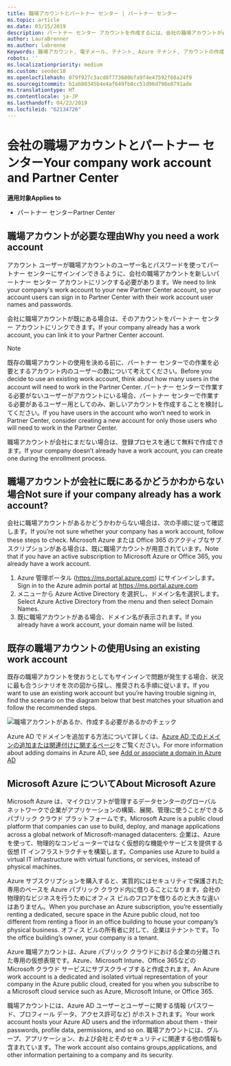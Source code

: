 ```yaml
---
title: 職場アカウントとパートナー センター | パートナー センター
ms.topic: article
ms.date: 03/15/2019
description: パートナー センター アカウントを作成するには、会社の職場アカウントが必要です。 Microsoft Azure または Office 365 のアクティブなサブスクリプションがある場合は、既に職場アカウントが用意されています。
author: LauraBrenner
ms.author: labrenne
Keywords: 職場アカウント, 電子メール, テナント, Azure テナント, アカウントの作成, ドメイン名
robots: ''
ms.localizationpriority: medium
ms.custom: seodec18
ms.openlocfilehash: 079f927c3acd8f773680bfa9f4e47592f68a24f9
ms.sourcegitcommit: b1ab80345b4e4af649fb8cc51d96d798e0791ade
ms.translationtype: HT
ms.contentlocale: ja-JP
ms.lasthandoff: 04/23/2019
ms.locfileid: "62134726"
---
```

# <a name="your-company-work-account-and-partner-center"></a><span data-ttu-id="46071-105">会社の職場アカウントとパートナー センター</span><span class="sxs-lookup"><span data-stu-id="46071-105">Your company work account and Partner Center</span></span>  

<span data-ttu-id="46071-106">**適用対象**</span><span class="sxs-lookup"><span data-stu-id="46071-106">**Applies to**</span></span>

-  <span data-ttu-id="46071-107">パートナー センター</span><span class="sxs-lookup"><span data-stu-id="46071-107">Partner Center</span></span>

## <a name="why-you-need-a-work-account"></a><span data-ttu-id="46071-108">職場アカウントが必要な理由</span><span class="sxs-lookup"><span data-stu-id="46071-108">Why you need a work account</span></span>

<span data-ttu-id="46071-109">アカウント ユーザーが職場アカウントのユーザー名とパスワードを使ってパートナー センターにサインインできるように、会社の職場アカウントを新しいパートナー センター アカウントにリンクする必要があります。</span><span class="sxs-lookup"><span data-stu-id="46071-109">We need to link your company's work account to your new Partner Center account, so your account users can sign in to Partner Center with their work account user names and passwords.</span></span>

<span data-ttu-id="46071-110">会社に職場アカウントが既にある場合は、そのアカウントをパートナー センター アカウントにリンクできます。</span><span class="sxs-lookup"><span data-stu-id="46071-110">If your company already has a work account, you can link it to your Partner Center account.</span></span> 

> [!NOTE]  
>  <span data-ttu-id="46071-111">既存の職場アカウントの使用を決める前に、パートナー センターでの作業を必要とするアカウント内のユーザーの数について考えてください。</span><span class="sxs-lookup"><span data-stu-id="46071-111">Before you decide to use an existing work account, think about how many users in the account will need to work in the Partner Center.</span></span> <span data-ttu-id="46071-112">パートナー センターで作業する必要がないユーザーがアカウントにいる場合、パートナー センターで作業する必要があるユーザー用としてのみ、新しいアカウントを作成することを検討してください。</span><span class="sxs-lookup"><span data-stu-id="46071-112">If you have users in the account who won’t need to work in Partner Center, consider creating a new account for only those users who will need to work in the Partner Center.</span></span>

<span data-ttu-id="46071-113">職場アカウントが会社にまだない場合は、登録プロセスを通じて無料で作成できます。</span><span class="sxs-lookup"><span data-stu-id="46071-113">If your company doesn’t already have a work account, you can create one during the enrollment process.</span></span> 

## <a name="not-sure-if-your-company-already-has-a-work-account"></a><span data-ttu-id="46071-114">職場アカウントが会社に既にあるかどうかわからない場合</span><span class="sxs-lookup"><span data-stu-id="46071-114">Not sure if your company already has a work account?</span></span>

<span data-ttu-id="46071-115">会社に職場アカウントがあるかどうかわからない場合は、次の手順に従って確認します。</span><span class="sxs-lookup"><span data-stu-id="46071-115">If you’re not sure whether your company has a work account, follow these steps to check.</span></span> <span data-ttu-id="46071-116">Microsoft Azure または Office 365 のアクティブなサブスクリプションがある場合は、既に職場アカウントが用意されています。</span><span class="sxs-lookup"><span data-stu-id="46071-116">Note that if you have an active subscription to Microsoft Azure or Office 365, you already have a work account.</span></span>
1.  <span data-ttu-id="46071-117">Azure 管理ポータル (https://ms.portal.azure.com) にサインインします。</span><span class="sxs-lookup"><span data-stu-id="46071-117">Sign in to the Azure admin portal at https://ms.portal.azure.com</span></span>
2.  <span data-ttu-id="46071-118">メニューから Azure Active Directory を選択し、ドメイン名を選択します。</span><span class="sxs-lookup"><span data-stu-id="46071-118">Select Azure Active Directory from the menu and then select Domain Names.</span></span>
3.  <span data-ttu-id="46071-119">既に職場アカウントがある場合、ドメイン名が表示されます。</span><span class="sxs-lookup"><span data-stu-id="46071-119">If you already have a work account, your domain name will be listed.</span></span>

## <a name="using-an-existing-work-account"></a><span data-ttu-id="46071-120">既存の職場アカウントの使用</span><span class="sxs-lookup"><span data-stu-id="46071-120">Using an existing work account</span></span>

<span data-ttu-id="46071-121">既存の職場アカウントを使おうとしてもサインインで問題が発生する場合、状況に最も合うシナリオを次の図から探し、推奨される手順に従います。</span><span class="sxs-lookup"><span data-stu-id="46071-121">If you want to use an existing work account but you’re having trouble signing in, find the scenario on the diagram below that best matches your situation and follow the recommended steps.</span></span> 

![職場アカウントがあるか、作成する必要があるかのチェック](images/onboardingAADFlow.png)

<span data-ttu-id="46071-123">Azure AD でドメインを追加する方法について詳しくは、[Azure AD でのドメインの追加または関連付けに関するページ](https://docs.microsoft.com/azure/active-directory/active-directory-add-domain)をご覧ください。</span><span class="sxs-lookup"><span data-stu-id="46071-123">For more information about adding domains in Azure AD, see [Add or associate a domain in Azure AD](https://docs.microsoft.com/azure/active-directory/active-directory-add-domain)</span></span>

## <a name="about-microsoft-azure"></a><span data-ttu-id="46071-124">Microsoft Azure について</span><span class="sxs-lookup"><span data-stu-id="46071-124">About Microsoft Azure</span></span>

<span data-ttu-id="46071-125">Microsoft Azure は、マイクロソフトが管理するデータセンターのグローバル ネットワークで企業がアプリケーションの構築、展開、管理に使うことができるパブリック クラウド プラットフォームです。</span><span class="sxs-lookup"><span data-stu-id="46071-125">Microsoft Azure is a public cloud platform that companies can use to build, deploy, and manage applications across a global network of Microsoft-managed datacenters.</span></span> <span data-ttu-id="46071-126">企業は、Azure を使って、物理的なコンピューターではなく仮想的な機能やサービスを提供する仮想 IT インフラストラクチャを構築します。</span><span class="sxs-lookup"><span data-stu-id="46071-126">Companies use Azure to build a virtual IT infrastructure with virtual functions, or services, instead of physical machines.</span></span> 

<span data-ttu-id="46071-127">Azure サブスクリプションを購入すると、実質的にはセキュリティで保護された専用のペースを Azure パブリック クラウド内に借りることになります。会社の物理的なビジネスを行うためにオフィス ビルのフロアを借りるのと大きな違いはありません。</span><span class="sxs-lookup"><span data-stu-id="46071-127">When you purchase an Azure subscription, you’re essentially renting a dedicated, secure space in the Azure public cloud, not too different from renting a floor in an office building to house your company’s physical business.</span></span> <span data-ttu-id="46071-128">オフィス ビルの所有者に対して、企業はテナントです。</span><span class="sxs-lookup"><span data-stu-id="46071-128">To the office building’s owner, your company is a tenant.</span></span> 

<span data-ttu-id="46071-129">Azure 職場アカウントは、Azure パブリック クラウドにおける企業の分離された専用の仮想表現です。Azure、Microsoft Intune、Office 365などの Microsoft クラウド サービスにサブスクライブすると作成されます。</span><span class="sxs-lookup"><span data-stu-id="46071-129">An Azure work account is a dedicated and isolated virtual representation of your company in the Azure public cloud, created for you when you subscribe to a Microsoft cloud service such as Azure, Microsoft Intune, or Office 365.</span></span> 

<span data-ttu-id="46071-130">職場アカウントには、Azure AD ユーザーとユーザーに関する情報 (パスワード、プロフィール データ、アクセス許可など) がホストされます。</span><span class="sxs-lookup"><span data-stu-id="46071-130">Your work account hosts your Azure AD users and the information about them - their passwords, profile data, permissions, and so on.</span></span> <span data-ttu-id="46071-131">職場アカウントには、グループ、アプリケーション、および会社とそのセキュリティに関連する他の情報も含まれています。</span><span class="sxs-lookup"><span data-stu-id="46071-131">The work account also contains groups,applications, and other information pertaining to a company and its security.</span></span> 
